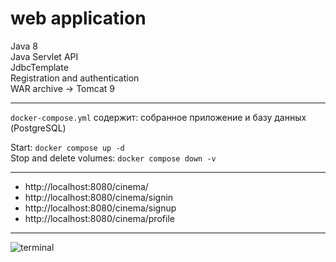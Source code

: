 # web application
Java 8  
Java Servlet API  
JdbcTemplate  
Registration and authentication  
WAR archive -> Tomcat 9  

---
`docker-compose.yml` содержит: собранное приложение и базу данных (PostgreSQL)

Start: `docker compose up -d`  
Stop and delete volumes: `docker compose down -v`  

---

- http://localhost:8080/cinema/
- http://localhost:8080/cinema/signin
- http://localhost:8080/cinema/signup
- http://localhost:8080/cinema/profile

---
![terminal](https://github.com/hyoghurt/web_application/raw/master/terminal.png)

